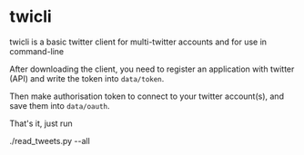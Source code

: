 # twicli

twicli is a basic twitter client for multi-twitter accounts and for use in command-line

After downloading the client, you need to register an application with twitter (API) and write the token into `data/token`.

Then make authorisation token to connect to your twitter account(s), and save them into `data/oauth`.

That's it, just run 

   ./read_tweets.py --all 
